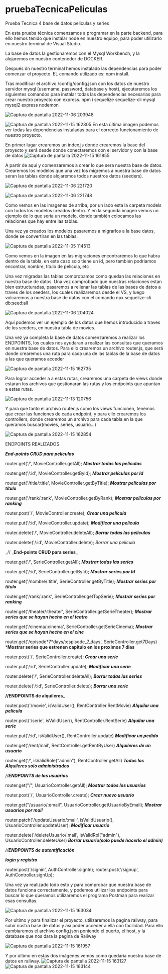 # pruebaTecnicaPeliculas

Prueba Tecnica 4 base de datos peliculas y series

En esta prueba técnica comenzamos a programar en la parte backend, para ello hemos tenido que instalar node en nuestro equipo, para poder utilizarlo en nuestro terminal de Visual Studio.

La base de datos la gestionaremos con el Mysql Workbench, y la alojaremos en nuestro contenedor de DOCKER.

Después dn nuestro terminal hemos instalado las dependencias para poder comenzar el proyecto. EL comando utilizado es: npm install.

Tras modificar el archivo /config/config.json con los datos de nuestro servidor mysql (username, password, database y host), ejecutaremos los siguientes comandos para instalar todas las dependencias necesarias para crear nuestro proyecto con express.
npm i sequelize sequelize-cli mysql mysql2 express nodemon

![Captura de pantalla 2022-11-06 203948](https://user-images.githubusercontent.com/109297564/200196104-8712cf66-44a5-4c73-bc2f-1a75a8d3ee75.jpg)

![Captura de pantalla 2022-11-15 162305](https://user-images.githubusercontent.com/109297564/201957583-9e60c4b7-e450-457e-96c6-a947b0e72396.jpg)
En esta última imagen podemos ver todas las dependencias instaladas para el correcto funcionamiento de nuestro proyecto.

En primer lugar crearemos un index.js donde crearemos la base del proyecto y será desde donde conectaremos con el servidor y con la base de datos
![Captura de pantalla 2022-11-15 161855](https://user-images.githubusercontent.com/109297564/201957834-a89baac7-1b02-47f2-b862-f90759584bda.jpg)

A partir de aqui y comenzaremos a crear lo que sera nuestra base de datos.
Crearemos los modelos que una vez los migremos a nuestra base de datos seran las tablas donde alojaremos todos nuestros datos (seeders).

![Captura de pantalla 2022-11-06 221720](https://user-images.githubusercontent.com/109297564/200195645-bf7c611d-e4d0-4da3-86a3-37b7f16c1efd.jpg)

![Captura de pantalla 2022-11-06 221748](https://user-images.githubusercontent.com/109297564/200195647-d402c04a-06b1-4564-8a8c-1722eada8129.jpg)

Como vemos en las imagenes de arriba, por un lado esta la carpeta models con todos los modelos creados dentro. Y en la segunda imagen vemos un ejemplo de lo que seria un modelo, donde también colocamos las relaciones que hay entre las tablas.

Una vez ya creados los modelos pasaremos a migrarlos a la base datos, donde se convertiran en las tablas.

![Captura de pantalla 2022-11-05 114513](https://user-images.githubusercontent.com/109297564/200197400-7a8d6694-ce6c-4b7a-97c7-18e9a41ce844.jpg)

Como vemos en la imagen en las migraciones encontraremos lo que habra dentro de la tabla, en este caso solo tiene un id, pero también podriamos encontrar, nombre, titulo de pelicula, etc

Una vez migradas las tablas comprobamos como quedan las relaciones en nuestra base de datos.
Una vez comprobado que nuestras relaciones estan bien estructuradas, pasaremos a rellenar las tablas de las bases de datos a traves de los seeders, los cuales realizaremos desde el VS, y luego volcaremos a nuestra base de datos con el comando npx sequelize-cli db:seed:all

![Captura de pantalla 2022-11-06 204024](https://user-images.githubusercontent.com/109297564/200196070-d7d498f7-3a67-43f9-8948-ce4a64745c74.jpg)

Aquí podemos ver un ejemplo de los datos que hemos introducido a traves de los seeders, en nuestra tabla de movies.

Una vez ya completa la base de datos comenzaremos a realizar los ENDPOINTS, los cuales nos ayudaran a realizar las consultas que queramos en nuestra base de datos.
Para ello crearemos un archivo router.js, que será donde crearemos una ruta para cada una de las tablas de la base de datos a las que queramos acceder

![Captura de pantalla 2022-11-15 162735](https://user-images.githubusercontent.com/109297564/201958727-d360255f-4993-4eb4-8be2-d24eab4606d3.jpg)

Para lograr acceder a a estas rutas, crearemos una carpeta de views donde estaran los archivos que gestionaran las rutas y los endpoints que apuntan a estas rutas.

![Captura de pantalla 2022-11-13 120756](https://user-images.githubusercontent.com/109297564/201518666-9ac5f627-1f91-48c6-a997-462564b5b3b7.jpg)

Y para que tanto el archivo router.js como los views funcionen, tenemos que crear las funciones de cada endpoint, y para ello crearemos los controllers, donde crearemos un archivo para cada tabla en la que queramos buscar(movies, series, usuario...)

![Captura de pantalla 2022-11-15 162854](https://user-images.githubusercontent.com/109297564/201958993-586ebfe7-6bd3-410b-a40c-338b13e1c0d0.jpg)

ENDPOINTS REALIZADOS

_**End-points CRUD para peliculas**_

router.get('/', MovieController.getAll);
_**Mostrar todas las películas**_

router.get('/:id', MovieController.getById);
_**Mostrar películas por Id**_

router.get('/title/:title', MovieController.getByTitle);
_**Mostrar películas por título**_

router.get('/rank/:rank', MovieController.getByRank);
_**Mostrar películas por ranking**_

router.post('/', MovieController.create);
_**Crear una película**_

router.put('/:id', MovieController.update);
_**Modificar una película**_

router.delete('/', MovieController.deleteAll);
_**Borrar todas las películas**_

router.delete('/:id', MovieController.delete);
_Borrar una película_

_// _**End-points CRUD para series**\_

router.get('/', SerieController.getAll);
_**Mostrar todas las series**_

router.get('/:id', SerieController.getById);
_**Mostrar series por Id**_

router.get('/nombre/:title', SerieController.getByTitle);
_**Mostrar series por titulo**_

router.get('/rank/:rank', SerieController.getTopSerie);
_**Mostrar series por ranking**_

router.get('/theater/:theater', SerieController.getSerieTheater);
_**Mostrar series que se hayan hecho en el teatro**_

router.get('/cinema/:cinema', SerieController.getSerieCinema);
_**Mostrar series que se hayan hecho en el cine**_

router.get('/episode\*7*days/:espisode_7_days', SerieController.get7Days)
***Mostrar series que estrenen capítulo en los proximos 7 dias**

router.post('/', SerieController.create);
_**Crear una serie**_

router.put('/:id', SerieController.update);
_**Modificar una serie**_

router.delete('/', SerieController.deleteAll);
_**Borrar todas las series**_

router.delete('/:id', SerieController.delete);
_**Borrar una serie**_

**//ENDPOINTS de alquileres**\_

router.post('/movie', isValidUser(), RentController.RentMovie)
_**Alquilar una película**_

router.post('/serie', isValidUser(), RentController.RentSerie)
_**Alquilar una serie**_

router.put('/:id', isValidUser(), RentController.update)
_**Modificar un pedido**_

router.get('/rent/mail', RentController.getRentByUser)
_**Alquileres de un usuario**_

router.get('/', isValidRole("admin"), RentController.getAll)
_**Todos los Alquileres solo administrados**_

_//**ENDPOINTS de los usuarios**_

router.get("/", UsuarioController.getAll);
_**Mostrar todos los usuarios**_

router.post('/', UsuarioController.create);
_**Crear nuevo usuario**_

router.get("/usuario/:email", UsuarioController.getUsuarioByEmail);
_**Mostrar usuarios por mail**_

router.patch('/updateUsuario/:mail', isValidUsuario(), UsuarioController.updateUser);
_**Modificar usuario**_

router.delete('/deleteUsuario/:mail', isValidRol("admin"), UsuarioController.deleteUser)
_**Borrar usuario(solo puede hacerlo el admin)**_

_//**ENDPOINTS de autentificación**_

_**login y registro**_

router.post('/signin', AuthController.signIn);
router.post('/signup', AuthController.signUp);

Una vez ya realizado todo esto y para comprobar que nuestra base de datos funciona correctamente, y podemos utilizar los endpoints para buscar lo que queramos utilizaremos el programa Postman para realizar esas consultas.

![Captura de pantalla 2022-11-15 163034](https://user-images.githubusercontent.com/109297564/201959412-1b0c8d1a-3f35-40ba-8fbd-7aafc62002ed.jpg)

Por ultimo y para finalizar el proyecto, utilizaremos la pagina railway, para subir nustra base de datos y asi poder acceder a ella con facilidad.
Para ello cambiaremos el archivo config.json poniendo el puerto, el host, y la database que nos dara la pagina de Railway

![Captura de pantalla 2022-11-15 161957](https://user-images.githubusercontent.com/109297564/201957158-c758d57f-eb76-4aa0-95ad-7f39fd9831cd.jpg)

Y por último en estas dos imágenes vemos como quedaria nuestra base de datos en railway.
![Captura de pantalla 2022-11-15 163127](https://user-images.githubusercontent.com/109297564/201959930-72a3f41b-7ba2-4c3d-96e7-848622802ac2.jpg)
![Captura de pantalla 2022-11-15 163144](https://user-images.githubusercontent.com/109297564/201959942-f03648dd-bf2d-4d81-a759-b332ff5cbaa2.jpg)
